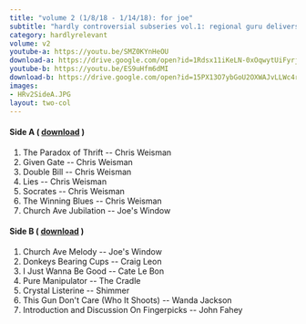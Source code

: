 ```yaml
---
title: "volume 2 (1/8/18 - 1/14/18): for joe"
subtitle: "hardly controversial subseries vol.1: regional guru delivers / rain cowboy joe"
category: hardlyrelevant
volume: v2
youtube-a: https://youtu.be/SMZ0KYnHeOU
download-a: https://drive.google.com/open?id=1Rdsx11iKeLN-0xOqwytUiFyrj3T3-eNI
youtube-b: https://youtu.be/ES9uHfm6dMI
download-b: https://drive.google.com/open?id=15PX13O7ybGoU2OXWAJvLLWc4ry3maHFh 
images:
- HRv2SideA.JPG
layout: two-col 
---
```

#### Side A ( <a target="_blank" href="{{ page.download-a }}">download</a> ) ####
1. The Paradox of Thrift -- Chris Weisman
2. Given Gate -- Chris Weisman
3. Double Bill -- Chris Weisman
4. Lies -- Chris Weisman
5. Socrates -- Chris Weisman
6. The Winning Blues -- Chris Weisman
7. Church Ave Jubilation -- Joe's Window

#### Side B ( <a target="_blank" href="{{ page.download-b }}">download</a> ) ####
1. Church Ave Melody -- Joe's Window
2. Donkeys Bearing Cups -- Craig Leon
3. I Just Wanna Be Good -- Cate Le Bon
4. Pure Manipulator -- The Cradle
5. Crystal Listerine -- Shimmer
6. This Gun Don't Care (Who It Shoots) -- Wanda Jackson
7. Introduction and Discussion On Fingerpicks -- John Fahey

